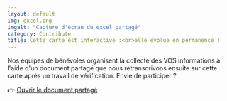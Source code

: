 ```yaml
---
layout: default
img: excel.png
imgalt: "Capture d'écran du excel partagé"
category: Contribute
title: Cette carte est interactive :<br>elle évolue en permanence !
---
```

Nos équipes de bénévoles organisent la collecte des VOS informations à l'aide d'un document partagé que nous retranscrivons ensuite sur cette carte après un travail de vérification. Envie de participer ?
  
👉 <a href="https://docs.google.com/spreadsheets/d/1rRa5hMKcSzNOmuF4Narnhc1cgBvN4e-ckOAWVPAxSpA/edit?fbclid=IwAR3hLK-Jh3_E9L6ILvMGjmzGVbfEV5bouY_qKp9YJN_1OIkmLGK8vERp8lI#gid=256588403" rel="nofollow norefferer" target="_blank" title="lien vers le excel partagé de la carte pour manger local" alt="lien vers le excel partagé de la carte pour manger local">Ouvrir le document partagé</a>